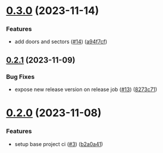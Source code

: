 # [0.3.0](https://github.com/emperiumgs/recall-unity/compare/0.2.1...0.3.0) (2023-11-14)


### Features

* add doors and sectors ([#14](https://github.com/emperiumgs/recall-unity/issues/14)) ([a94f7cf](https://github.com/emperiumgs/recall-unity/commit/a94f7cfd0501bef614762d3df48afabee8cef000))

## [0.2.1](https://github.com/emperiumgs/recall-unity/compare/0.2.0...0.2.1) (2023-11-09)


### Bug Fixes

* expose new release version on release job ([#13](https://github.com/emperiumgs/recall-unity/issues/13)) ([8273c71](https://github.com/emperiumgs/recall-unity/commit/8273c7182ec559340f5ba102fd526e628b9ac7ee))

# [0.2.0](https://github.com/emperiumgs/recall-unity/compare/0.1.0...0.2.0) (2023-11-08)


### Features

* setup base project ci ([#3](https://github.com/emperiumgs/recall-unity/issues/3)) ([b2a0a41](https://github.com/emperiumgs/recall-unity/commit/b2a0a41774716eacffdbdc9ab4a61cb4e78193b1))
